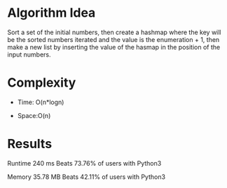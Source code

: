# Algorithm Idea

Sort a set of the initial numbers, then create a hashmap where the key will be the sorted numbers iterated and the value is the enumeration + 1, then make a new list by inserting the value of the hasmap in the position of the input numbers.


# Complexity

- Time: O(n*logn)

- Space:O(n)

# Results

Runtime
240
ms
Beats
73.76%
of users with Python3

Memory
35.78
MB
Beats
42.11%
of users with Python3